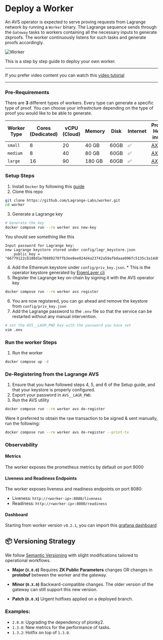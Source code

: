 # Deploy a Worker

An AVS operator is expected to serve proving requests from Lagrange network by running a `Worker` binary. The Lagrange sequence sends through the `Gateway` tasks to workers containing all the necessary inputs to generate zkproofs. The worker continuously listens for such tasks and generate proofs accordingly.

![Worker](Lagrange.png)

This is a step by step guide to deploy your own worker.

---
If you prefer video content you can watch this [video tutorial](https://www.youtube.com/watch?v=zRY7AwrJo4w)

---
### Pre-Requirements

There are **3** different types of workers. Every type can generate a specific type of proof.
You can choose your infrastrcture depending on the type of proof you would like to be able to generate.

| Worker Type | Cores (Dedicated) | vCPU (Cloud) | Memory | Disk | Internet | Proposed Hetzner instance|
| --- | --- | --- | --- | --- | --- | --- |
| `small` | 8 | 20 | 40 GB | 60GB | ✅ | [AX-52](https://www.hetzner.com/dedicated-rootserver/ax52/)|
| `medium` | 8 | 40 | 80 GB | 60GB | ✅ | [AX-52](https://www.hetzner.com/dedicated-rootserver/ax52/)|
| `large` | 16 | 90 | 180 GB | 60GB | ✅ | [AX-102](https://www.hetzner.com/dedicated-rootserver/ax102/)|

### Setup Steps

1. Install `Docker` by following this [guide](https://docs.docker.com/engine/install/)
2. Clone this repo
```sh
git clone https://github.com/Lagrange-Labs/worker.git
cd worker
```
3. Generate a Lagrange key
```sh
# Generate the key
docker compose run --rm worker avs new-key
```
You should see something like this
```
Input password for Lagrange key:
new Lagrange keystore stored under config/lagr_keystore.json
    public_key = "66779122cb188d1e70889278ffb3ee8ee024d4a23742a59afbdaaa096fc5135c3a14d897de87d1c56adbe029619c231416e7dfb3f1de0a542dd8ac7f4748ce07"
```
4. Add the Ethereum keystore under `config/priv_key.json`. * This is the operator keystore generated by [EigenLayer cli](https://docs.eigenlayer.xyz/eigenlayer/operator-guides/operator-installation#cli-installation)
5. Register the Lagrange key on-chain by signing it with the AVS operator key
```sh
docker compose run --rm worker avs register
```
6. You are now registered, you can go ahead and remove the keystore from  `config/priv_key.json`
7. Add the Lagrange password to the `.env` file so that the service can be restarted without any manual intervention.
```sh
# set the AVS__LAGR_PWD key with the password you have set
vim .env
```

### Run the worker Steps

1. Run the worker
```sh
docker compose up -d
```

### De-Registering from the Lagrange AVS

1. Ensure that you have followed steps 4, 5, and 6 of the Setup guide, and that your keystore is properly configured.
2. Export your password in `AVS__LAGR_PWD`.
3. Run the AVS utility
```sh
docker compose run --rm worker avs de-register
```

Were it preferred to obtain the raw transaction to be signed & sent manually, run the following:

```sh
docker compose run --rm worker avs de-register --print-tx
```

### Observability
#### Metrics
The worker exposes the prometheus metrics by default on port 9000

#### Liveness and Readiness Endpoints
The worker exposes liveness and readiness endpoints on port 8080:
- Liveness: `http://<worker-ip>:8080/liveness`
- Readiness: `http://<worker-ip>:8080/readiness`

#### Dashboard
Starting from worker version `v0.2.1`, you can import this [grafana dashboard ](https://grafana.com/grafana/dashboards/21302-worker/)

## 📦 Versioning Strategy

We follow [Semantic Versioning](https://semver.org/) with slight modifications tailored to operational workflows.

- **Major (`X.0.0`)**
  Requires **ZK Public Parameters** changes OR changes in **protobuf** between the worker and the gateway.

- **Minor (`0.X.0`)**
  Backward-compatible changes. The older version of the gateway can still support this new version.

- **Patch (`0.0.X`)**
  Urgent hotfixes applied on a deployed branch.

### Examples:
- `2.0.0`: Upgrading the dependency of plonky2.
- `1.3.0`: New metrics for the performance of tasks.
- `1.3.2`: Hotfix on top of `1.3.0`.
